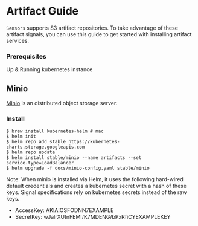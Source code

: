 # Artifact Guide
`Sensors` supports S3 artifact repositories. To take advantage of these artifact signals, you can use this guide to get started with installing artifact services.

### Prerequisites
Up & Running kubernetes instance

## Minio
[Minio](https://www.minio.io/) is an distributed object storage server. 

### Install
```
$ brew install kubernetes-helm # mac
$ helm init
$ helm repo add stable https://kubernetes-charts.storage.googleapis.com
$ helm repo update
$ helm install stable/minio --name artifacts --set service.type=LoadBalancer
$ helm upgrade -f docs/minio-config.yaml stable/minio
```

Note: When minio is installed via Helm, it uses the following hard-wired default credentials and creates a kubernetes secret with a hash of these keys. Signal specifications rely on kubernetes secrets instead of the raw keys. 
- AccessKey: AKIAIOSFODNN7EXAMPLE
- SecretKey: wJalrXUtnFEMI/K7MDENG/bPxRfiCYEXAMPLEKEY

